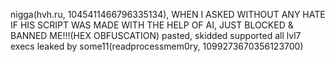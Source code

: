 nigga(hvh.ru, 1045411466796335134), WHEN I ASKED WITHOUT ANY HATE IF HIS SCRIPT WAS MADE WITH THE HELP OF AI, JUST BLOCKED & BANNED ME!!!(HEX OBFUSCATION)
pasted, skidded
supported all lvl7 execs
leaked by some11(readprocessmem0ry, 1099273670356123700)
